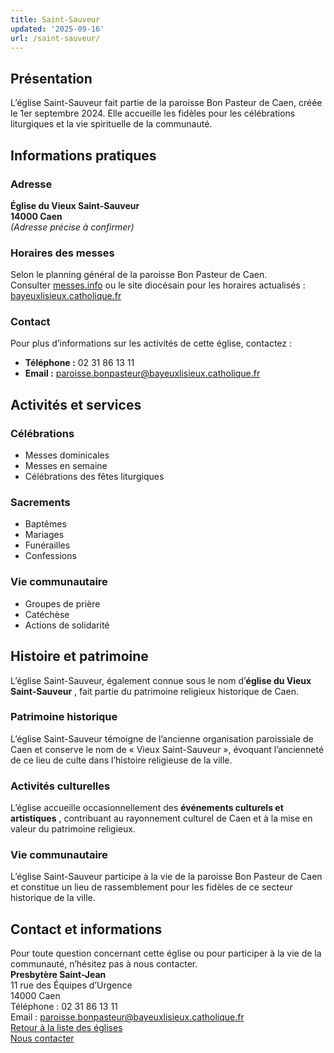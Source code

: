 ```yaml
---
title: Saint-Sauveur
updated: '2025-09-16'
url: /saint-sauveur/
---
```


## Présentation

L’église Saint-Sauveur fait partie de la paroisse Bon Pasteur de Caen, créée le 1er septembre 2024. Elle accueille les fidèles pour les célébrations liturgiques et la vie spirituelle de la communauté.

## Informations pratiques

### Adresse

**Église du Vieux Saint-Sauveur**  
**14000 Caen**  
_(Adresse précise à confirmer)_

### Horaires des messes

Selon le planning général de la paroisse Bon Pasteur de Caen.  
Consulter [messes.info](https://messes.info) ou le site diocésain pour les horaires actualisés :  
[bayeuxlisieux.catholique.fr](https://bayeuxlisieux.catholique.fr/paroisses/bon-pasteur-de-caen/horaires-des-messes/)

### Contact

Pour plus d’informations sur les activités de cette église, contactez :

  * **Téléphone :** 02 31 86 13 11
  * **Email :** paroisse.bonpasteur@bayeuxlisieux.catholique.fr

## Activités et services

### Célébrations

  * Messes dominicales
  * Messes en semaine
  * Célébrations des fêtes liturgiques

### Sacrements

  * Baptêmes
  * Mariages
  * Funérailles
  * Confessions

### Vie communautaire

  * Groupes de prière
  * Catéchèse
  * Actions de solidarité

## Histoire et patrimoine

L’église Saint-Sauveur, également connue sous le nom d’**église du Vieux Saint-Sauveur** , fait partie du patrimoine religieux historique de Caen.

### Patrimoine historique

L’église Saint-Sauveur témoigne de l’ancienne organisation paroissiale de Caen et conserve le nom de « Vieux Saint-Sauveur », évoquant l’ancienneté de ce lieu de culte dans l’histoire religieuse de la ville.

### Activités culturelles

L’église accueille occasionnellement des **événements culturels et artistiques** , contribuant au rayonnement culturel de Caen et à la mise en valeur du patrimoine religieux.

### Vie communautaire

L’église Saint-Sauveur participe à la vie de la paroisse Bon Pasteur de Caen et constitue un lieu de rassemblement pour les fidèles de ce secteur historique de la ville.

## Contact et informations

Pour toute question concernant cette église ou pour participer à la vie de la communauté, n’hésitez pas à nous contacter.  
**Presbytère Saint-Jean**  
11 rue des Équipes d’Urgence  
14000 Caen  
Téléphone : 02 31 86 13 11  
Email : paroisse.bonpasteur@bayeuxlisieux.catholique.fr  
[Retour à la liste des églises](/Les-églises)  
[Nous contacter](/infos/contact)